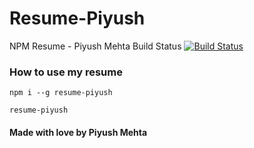 # Resume-Piyush
NPM Resume - Piyush Mehta
Build Status
[![Build Status](https://travis-ci.com/piyush97/Resume-Piyush.svg?token=g3CxDf8EXQoxGMAHdh9U&branch=master)](https://travis-ci.com/piyush97/Resume-Piyush)

### How to use my resume

```
npm i --g resume-piyush
```

```
resume-piyush
```

#### Made with love by Piyush Mehta
